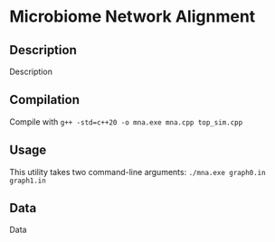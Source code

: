 # Microbiome Network Alignment

## Description

Description

## Compilation

Compile with `g++ -std=c++20 -o mna.exe mna.cpp top_sim.cpp`

## Usage

This utility takes two command-line arguments: `./mna.exe graph0.in graph1.in`

## Data

Data
